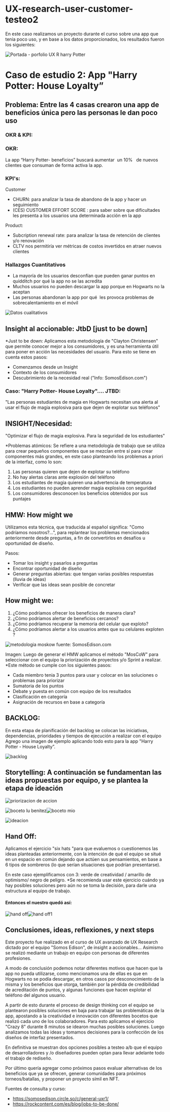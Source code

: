 # UX-research-user-customer-testeo2
En este caso realizamos un proyecto durante el curso sobre una app que tenia poco uso, y en base a los datos proporcionados, los resultados fueron los siguientes: 

![Portada - porfolio UX R harry Potter](https://user-images.githubusercontent.com/80054717/184411475-65d304bc-db4f-4057-a68b-42d16e0dec2b.jpeg)


# Caso de estudio 2: App "Harry Potter: House Loyalty”
## Problema: Entre las 4 casas crearon una app de beneficios única pero las personas le dan poco uso

### OKR & KPI:

### OKR:

La app “Harry Potter- beneficios” buscará aumentar  un 10%   de nuevos clientes que consuman de forma activa la app.

### KPI's:

Customer
- CHURN: para analizar la tasa de abandono de la app y hacer un seguimiento 
- (CES) CUSTOMER EFFORT SCORE : para saber sobre que dificultades les presenta a los usuarios una determinada acción en la app 

Product:
- Subcription renewal rate: para analizar la tasa de retención de clientes y/o renovación
- CLTV nos permitiría ver métricas de costos invertidos en atraer nuevos clientes

### Hallazgos Cuantitativos
- La mayoría de los usuarios desconfían que pueden ganar puntos en quidditch por qué la app no se las acredita
- Muchos usuarios no pueden descargar la app porque en Hogwarts no la aceptan
- Las personas abandonan la app por qué  les provoca problemas de sobrecalentamiento en el móvil

![Datos cualitativos](https://user-images.githubusercontent.com/80054717/184407414-ed06d259-b057-4c37-a1c0-7894e31a4997.png)

## Insight al accionable: JtbD [just to be down]

*Just to be down: Aplicamos esta metodología de "Clayton Christensen" que permite conocer mejor a los consumidores, y es una herramienta útil para poner en acción las necesidades del usuario. Para esto se tiene en cuenta estos pasos:

- Comenzamos desde un Insight
- Contexto de los consumidores
- Descubrimiento de la necesidad real ("Info: SomosEdison.com")

### Caso: "Harry Potter- House Loyalty".... JTBD:
"Las personas estudiantes de magia en Hogwarts necesitan una alerta al usar el flujo de magia explosiva para que dejen de explotar sus teléfonos"

## INSIGHT/Necesidad:
"Optimizar el flujo de magia explosiva. Para la seguridad de los estudiantes"

*Problemas atómicos: Se refiere a una metodología de trabajo que se utiliza para crear pequeños componentes que se mezclan entre sí para crear componentes más grandes, en este caso planteando los problemas a priori de la interfaz, como lo son:

1. Las personas quieren que dejen de explotar su teléfono
2. No hay alertas claras ante explosión del teléfono
3. Los estudiantes de magia quieren una advertencia de temperatura
4. Los estudiantes no pueden aprender magia explosiva con seguridad
5. Los consumidores desconocen los beneficios obtenidos por sus puntajes

## HMW: How might we
Utilizamos esta técnica, que traducida al español significa: "Como podríamos nosotros?...", para replantear los problemas mencionados anteriormente desde preguntas, a fin de convertirlos en desafíos u oportunidad de diseño.

Pasos:
- Tomar los insight y pasarlos a preguntas
- Encontrar oportunidad de diseño
- Generar preguntas abiertas: que tengan varias posibles respuestas (lluvia de ideas)
- Verificar que las ideas sean posible de concretar

## How might we:
1. ¿Cómo podríamos ofrecer los beneficios de manera clara?
2. ¿Cómo podríamos alertar de beneficios cercanos?
3. ¿Cómo podríamos recuperar la memoria del celular que exploto?
4. ¿Cómo podríamos alertar a los usuarios antes que su celulares exploten ?

![metodologia moskow](https://user-images.githubusercontent.com/80054717/184408231-270686d4-946f-4a24-83c9-b692ad87a9d0.png)
fuente: SomosEdison.com

Imagen: Luego de generar el HMW aplicamos el método "MosCoW" para seleccionar con el equipo la priorización de proyectos y/o Sprint a realizar.
*Este método se cumple con los siguientes pasos:
- Cada miembro tenia 3 puntos para usar y colocar en las soluciones o problemas para priorizar
- Sumatoria de los puntos
- Debate y puesta en común con equipo de los resultados
- Clasificación en categoría
- Asignación de recursos en base a categoría

## BACKLOG:
En esta etapa de planificación del backlog se colocan las iniciativas, dependencias, prioridades y tiempos de ejecución a realizar con el equipo
Agrego una imagen de ejemplo aplicando todo esto para la app "Harry Potter - House Loyalty”.

![backlog](https://user-images.githubusercontent.com/80054717/184408421-fc4f33f4-61c4-456e-8573-6e700c44bfb5.png)

## Storytelling: A continuación se fundamentan las ideas propuestas por equipo, y se plantea la etapa de ideación

![priorizacion de accion](https://user-images.githubusercontent.com/80054717/184408894-bccbad48-5ea0-45ba-afac-28c5aa958009.png)

![boceto lu benitez](https://user-images.githubusercontent.com/80054717/184411206-2bd5f8de-c9a9-442e-901d-53e2d7494dc0.jpg)![boceto mio](https://user-images.githubusercontent.com/80054717/184411215-9fc5859c-8d96-46c3-a46f-5f737c90397c.jpg)



![ideacion](https://user-images.githubusercontent.com/80054717/184409206-df449157-e905-449b-bf05-61e83342a470.png)

## Hand Off:

Aplicamos el ejercicio "six hats "para que evaluemos o cuestionemos las ideas planteadas anteriormente, con la intención de qué el equipo se situé en un espacio en común dejando que actúen sus pensamientos, en base a 6 tipos de sombreros (lo que serían situaciones que podrían presentarse).

En este caso ejemplificamos con 3: verde de creatividad / amarillo de optimismo/ negro de peligro.
*Se recomienda usar este ejercicio cuándo ya hay posibles soluciones pero aún no se toma la decisión, para darle una estructura al equipo de trabajo.

#### Entonces el nuestro quedó así:
![hand off](https://user-images.githubusercontent.com/80054717/184409382-0d5001d6-2a6b-4558-99f7-078cda11db8a.png)![hand off1](https://user-images.githubusercontent.com/80054717/184409388-8a77ec2c-da58-481e-b2fd-afd2a4c6fcb0.png)

## Conclusiones, ideas, reflexiones, y next steps

Este proyecto fue realizado en el curso de UX avanzado de UX Research dictado por el equipo "Somos Edison", de insight a accionables... Asimismo se realizó mediante un trabajo en equipo con personas de diferentes profesiones.

A modo de conclusión podemos notar diferentes motivos que hacen que la app no pueda utilizarse, como mencionamos una de ellas es que en Hogwarts no se podía descargar, en otros casos por desconocimiento de la misma y los beneficios que otorga, también por la pérdida de credibilidad de acreditación de puntos, y algunas funciones que hacen explotar el teléfono del algunos usuario.

A partir de esto durante el proceso de design thinking con el equipo se plantearon posibles soluciones en baja para trabajar las problemáticas de la app, apostando a la creatividad e innovación con diferentes bocetos que realizó cada uno de los colaboradores. Para esto aplicamos el ejercicio "Crazy 8" durante 8 minutos se idearon muchas posibles soluciones. Luego analizamos todas las ideas y tomamos decisiones para la confección de los diseños de interfaz presentados.

En definitiva se muestran dos opciones posibles a testeo a/b que el equipo de desarrolladores y /o diseñadores pueden optan para llevar adelante todo el trabajo de rediseño.

Por último quería agregar como próximos pasos evaluar alternativas de los beneficios que ya se ofrecen, generar comunidades para próximos torneos/batallas, y proponer un proyecto símil en NFT.


Fuentes de consulta y curso:
- https://somosedison.circle.so/c/general-uxr1/
- https://rockcontent.com/es/blog/jobs-to-be-done/

